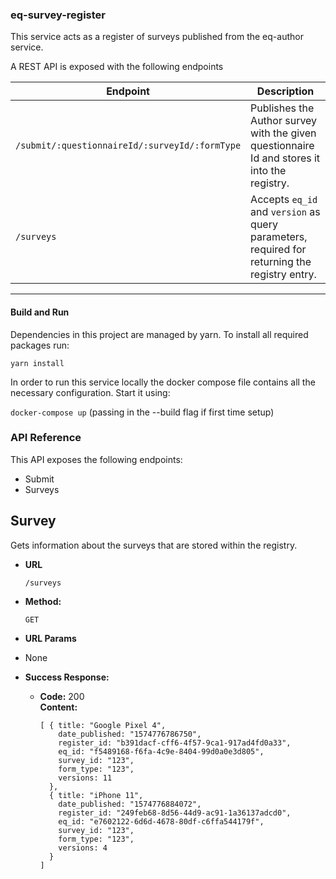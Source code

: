 ### eq-survey-register

This service acts as a register of surveys published from the eq-author service.

A REST API is exposed with the following endpoints

| Endpoint                                       | Description                                                                                   |
| ---------------------------------------------- | --------------------------------------------------------------------------------------------- |
| `/submit/:questionnaireId/:surveyId/:formType` | Publishes the Author survey with the given questionnaire Id and stores it into the registry.  |
| `/surveys`                                     | Accepts `eq_id` and `version` as query parameters, required for returning the registry entry. |

---

#### Build and Run

Dependencies in this project are managed by yarn. To install all required packages run:

`yarn install`

In order to run this service locally the docker compose file contains all the necessary configuration. Start it using:

`docker-compose up` (passing in the --build flag if first time setup)

### API Reference

This API exposes the following endpoints:

- Submit
- Surveys

## **Survey**

Gets information about the surveys that are stored within the registry.

- **URL**

  `/surveys`

- **Method:**

  `GET`

- **URL Params**

* None

- **Success Response:**

  - **Code:** 200 <br />
    **Content:**
    ```
    [ { title: "Google Pixel 4",
        date_published: "1574776786750",
        register_id: "b391dacf-cff6-4f57-9ca1-917ad4fd0a33",
        eq_id: "f5489168-f6fa-4c9e-8404-99d0a0e3d805",
        survey_id: "123",
        form_type: "123",
        versions: 11
      },
      { title: "iPhone 11",
        date_published: "1574776884072",
        register_id: "249feb68-8d56-44d9-ac91-1a36137adcd0",
        eq_id: "e7602122-6d6d-4678-80df-c6ffa544179f",
        survey_id: "123",
        form_type: "123",
        versions: 4
      }
    ]
    ```
